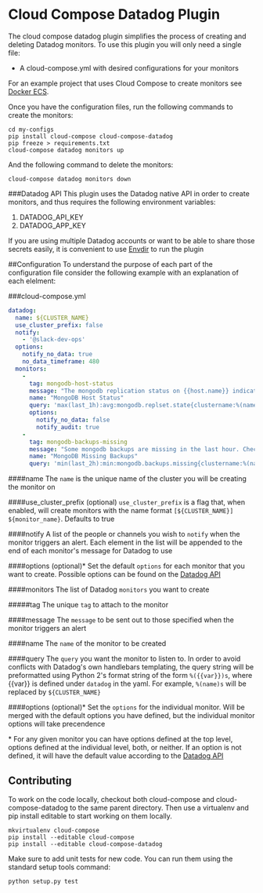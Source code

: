 # Cloud Compose Datadog Plugin
The cloud compose datadog plugin simplifies the process of creating and deleting Datadog monitors. To use this plugin you will only need a single file:

* A cloud-compose.yml with desired configurations for your monitors

For an example project that uses Cloud Compose to create monitors see [Docker ECS](https://github.com/washingtonpost/docker-ecs).

Once you have the configuration files, run the following commands to create the monitors:
```
cd my-configs
pip install cloud-compose cloud-compose-datadog
pip freeze > requirements.txt
cloud-compose datadog monitors up
```

And the following command to delete the monitors:
```
cloud-compose datadog monitors down
```

###Datadog API
This plugin uses the Datadog native API in order to create monitors, and thus requires the following environment variables:

1. DATADOG_API_KEY
1. DATADOG_APP_KEY

If you are using multiple Datadog accounts or want to be able to share those secrets easily, it is convenient to use [Envdir](https://pypi.python.org/pypi/envdir) to run the plugin

##Configuration
To understand the purpose of each part of the configuration file consider the following example with an explanation of each elelment:

###cloud-compose.yml
```yaml
datadog:
  name: ${CLUSTER_NAME}
  use_cluster_prefix: false
  notify:
    - '@slack-dev-ops'
  options: 
    notify_no_data: true
    no_data_timeframe: 480
  monitors:
    -
      tag: mongodb-host-status
      message: "The mongodb replication status on {{host.name}} indicates an error condition. See https://docs.mongodb.org/manual/reference/replica-states/ for details." 
      name: "MongoDB Host Status"
      query: 'max(last_1h):avg:mongodb.replset.state{clustername:%(name)s} by {host} > 2'
      options:
        notify_no_data: false
        notify_audit: true
    -
      tag: mongodb-backups-missing
      message: "Some mongodb backups are missing in the last hour. Check to see why the mongodb-backups container is not working on node-0 of the cluster." 
      name: "MongoDB Missing Backups"
      query: 'min(last_2h):min:mongodb.backups.missing{clustername:%(name)s} > 0'
```

####name
The ``name`` is the unique name of the cluster you will be creating the monitor on

####use_cluster_prefix (optional)
``use_cluster_prefix`` is a flag that, when enabled, will create monitors with the name format ``[${CLUSTER_NAME}] ${monitor_name}``. Defaults to true

####notify
A list of the people or channels you wish to ``notify`` when the monitor triggers an alert. Each element in the list will be appended to the end of each monitor's message for Datadog to use

####options (optional)*
Set the default ``options`` for each monitor that you want to create. Possible options can be found on the [Datadog API](http://docs.datadoghq.com/api/#monitors)

####monitors
The list of Datadog ``monitors`` you want to create

#####tag
The unique ``tag`` to attach to the monitor

####message
The ``message`` to be sent out to those specified when the monitor triggers an alert

####name
The ``name`` of the monitor to be created

####query
The ``query`` you want the monitor to listen to. In order to avoid conflicts with Datadog's own handlebars templating, the query string will be preformatted using Python 2's format string of the form ``%({{var}})s``, where {{var}} is defined under ``datadog`` in the yaml. For example, ``%(name)s`` will be replaced by ``${CLUSTER_NAME}``

####options (optional)*
Set the ``options`` for the individual monitor. Will be merged with the default options you have defined, but the individual monitor options will take precendence



\* For any given monitor you can have options defined at the top level, options defined at the individual level, both, or neither. If an option is not defined, it will have the default value according to the [Datadog API](http://docs.datadoghq.com/api/#monitors)

## Contributing 
To work on the code locally, checkout both cloud-compose and cloud-compose-datadog to the same parent directory. Then use a virtualenv and pip install editable to start working on them locally.
```
mkvirtualenv cloud-compose
pip install --editable cloud-compose
pip install --editable cloud-compose-datadog
```

Make sure to add unit tests for new code. You can run them using the standard setup tools command:

```
python setup.py test
``` 
